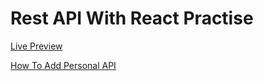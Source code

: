 # Rest API With React Practise

[Live Preview](https://codesandbox.io/s/rest-api-with-react-practise-opi8m)

[How To Add Personal API](https://prnt.sc/qrf079)
